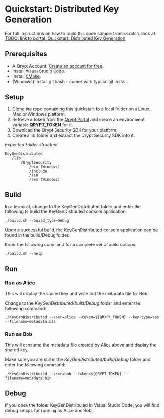 # Quickstart: Distributed Key Generation

For full instructions on how to build this code sample from scratch, look at [TODO: link to portal, Quickstart: Distributed Key Generation]()

## Prerequisites
- A Qrypt Account. [Create an account for free](https://portal.qrypt.com/).
- Install [Visual Studio Code](https://code.visualstudio.com/).
- Install [CMake](https://cmake.org/).
- (Windows) Install git bash - comes with typical git install.

## Setup
1. Clone the repo containing this quickstart to a local folder on a Linux, Mac or Windows platform.
1. Retrieve a token from the [Qrypt Portal](https://portal.qrypt.com/) and create an environment variable **QRYPT_TOKEN** for it.
1. Download the Qrypt Security SDK for your platform.
1. Create a lib folder and extract the Qrypt Security SDK into it.

*Expected Folder structure*

    KeyGenDistributed
       /lib
           /QryptSecurity
               /bin (Windows)
               /include
               /lib
               /res (Windows)

## Build
In a terminal, change to the KeyGenDistributed folder and enter the following to build the KeyGenDistibuted console application.

    ./build.sh --build_type=Debug

Upon a successful build, the KeyGenDistributed console application can be found in the build/Debug folder.

Enter the following command for a complete set of build options:

    ./build.sh --help

## Run
### Run as Alice
This will display the shared key and write out the metadata file for Bob.

Change to the *KeyGenDistributed/build/Debug* folder and enter the following command:

    ./KeyGenDistributed --user=alice --token=${QRYPT_TOKEN} --key-type=aes --filename=metadata.bin
 
### Run as Bob
This will consume the metadata file created by Alice above and display the shared key.

Make sure you are still in the  *KeyGenDistributed/build/Debug* folder and enter the following command:

    ./KeyGenDistributed --user=bob --token=${QRYPT_TOKEN} --filename=metadata.bin

## Debug
If you open the folder KeyGenDistributed In Visual Studio Code, you will find debug setups for running as Alice and Bob.


